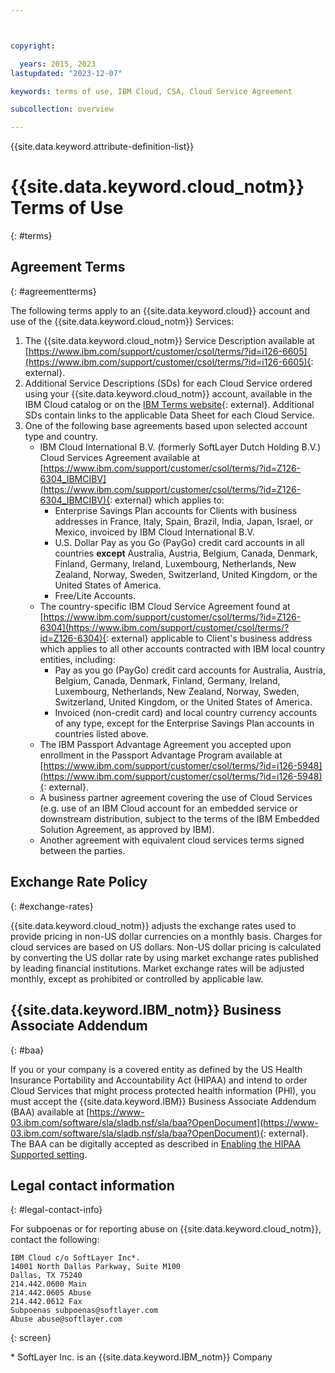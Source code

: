 ```yaml
---



copyright:

  years: 2015, 2023
lastupdated: "2023-12-07"

keywords: terms of use, IBM Cloud, CSA, Cloud Service Agreement

subcollection: overview

---
```


{{site.data.keyword.attribute-definition-list}}

# {{site.data.keyword.cloud_notm}} Terms of Use
{: #terms}

## Agreement Terms
{: #agreementterms}

The following terms apply to an {{site.data.keyword.cloud}} account and use of the {{site.data.keyword.cloud_notm}} Services:

1. The {{site.data.keyword.cloud_notm}} Service Description available at [https://www.ibm.com/support/customer/csol/terms/?id=i126-6605](https://www.ibm.com/support/customer/csol/terms/?id=i126-6605){: external}.
2. Additional Service Descriptions (SDs) for each Cloud Service ordered using your {{site.data.keyword.cloud_notm}} account, available in the IBM Cloud catalog or on the [IBM Terms website](https://www.ibm.com/support/customer/csol/terms/?cat=cloud-sd){: external}. Additional SDs contain links to the applicable Data Sheet for each Cloud Service.
3. One of the following base agreements based upon selected account type and country.
   - IBM Cloud International B.V. (formerly SoftLayer Dutch Holding B.V.) Cloud Services Agreement available at [https://www.ibm.com/support/customer/csol/terms/?id=Z126-6304_IBMCIBV](https://www.ibm.com/support/customer/csol/terms/?id=Z126-6304_IBMCIBV){: external} which applies to:
      - Enterprise Savings Plan accounts for Clients with business addresses in France, Italy, Spain, Brazil, India, Japan, Israel, or Mexico, invoiced by IBM Cloud International B.V.
      - U.S. Dollar Pay as you Go (PayGo) credit card accounts in all countries **except** Australia, Austria, Belgium, Canada, Denmark, Finland, Germany, Ireland, Luxembourg, Netherlands, New Zealand, Norway, Sweden, Switzerland, United Kingdom, or the United States of America.
      - Free/Lite Accounts.
   - The country-specific IBM Cloud Service Agreement found at [https://www.ibm.com/support/customer/csol/terms/?id=Z126-6304](https://www.ibm.com/support/customer/csol/terms/?id=Z126-6304){: external} applicable to Client's business address which applies to  all other accounts contracted with IBM local country entities, including:
      - Pay as you go (PayGo) credit card accounts for Australia, Austria, Belgium, Canada, Denmark, Finland, Germany, Ireland, Luxembourg, Netherlands, New Zealand, Norway, Sweden, Switzerland, United Kingdom, or the United States of America.
      - Invoiced (non-credit card) and local country currency accounts of any type, except for the Enterprise Savings Plan accounts in countries listed above.
   - The IBM Passport Advantage Agreement you accepted upon enrollment in the Passport Advantage Program available at [https://www.ibm.com/support/customer/csol/terms/?id=i126-5948](https://www.ibm.com/support/customer/csol/terms/?id=i126-5948){: external}.
   - A business partner agreement covering the use of Cloud Services (e.g. use of an IBM Cloud account for an embedded service or downstream distribution, subject to the terms of the IBM Embedded Solution Agreement, as approved by IBM).
   - Another agreement with equivalent cloud services terms signed between the parties.


## Exchange Rate Policy
{: #exchange-rates}

{{site.data.keyword.cloud_notm}} adjusts the exchange rates used to provide pricing in non-US dollar currencies on a monthly basis. Charges for cloud services are based on US dollars. Non-US dollar pricing is calculated by converting the US dollar rate by using market exchange rates published by leading financial institutions. Market exchange rates will be adjusted monthly, except as prohibited or controlled by applicable law.


## {{site.data.keyword.IBM_notm}} Business Associate Addendum
{: #baa}

If you or your company is a covered entity as defined by the US Health Insurance Portability and Accountability Act (HIPAA) and intend to order Cloud Services that might process protected health information (PHI), you must accept the {{site.data.keyword.IBM}} Business Associate Addendum (BAA) available at [https://www-03.ibm.com/software/sla/sladb.nsf/sla/baa?OpenDocument](https://www-03.ibm.com/software/sla/sladb.nsf/sla/baa?OpenDocument){: external}. The BAA can be digitally accepted as described in [Enabling the HIPAA Supported setting](/docs/account?topic=account-enabling-hipaa).

## Legal contact information
{: #legal-contact-info}

For subpoenas or for reporting abuse on {{site.data.keyword.cloud_notm}}, contact the following:

```text
IBM Cloud c/o SoftLayer Inc*.
14001 North Dallas Parkway, Suite M100
Dallas, TX 75240
214.442.0600 Main
214.442.0605 Abuse
214.442.0612 Fax
Subpoenas subpoenas@softlayer.com
Abuse abuse@softlayer.com
```
{: screen}

\* SoftLayer Inc. is an {{site.data.keyword.IBM_notm}} Company
